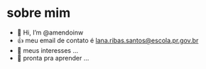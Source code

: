# sobre mim
- 👋 Hi, I’m @amendoinw
- 👍 meu email de contato é lana.ribas.santos@escola.pr.gov.br
- 👀 meus interesses ...
- 🌱 pronta pra aprender ...

